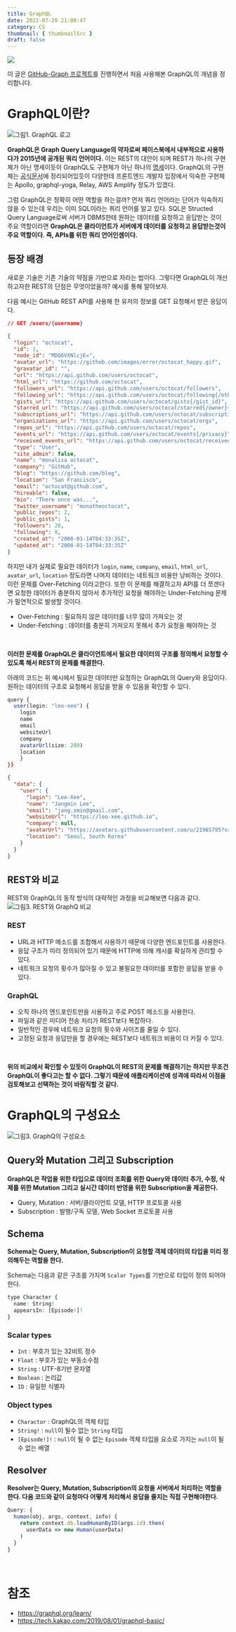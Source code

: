 ```yaml
---
title: GraphQL
date: 2022-07-20 21:08:47
category: CS
thumbnail: { thumbnailSrc }
draft: false
---
```


![](./images/thumbNail/thumbNail.gif)

이 글은 [GitHub-Graph 프로젝트](https://github.com/Leo-Xee/github-graph)를 진행하면서 처음 사용해본 GraphQL의 개념을 정리합니다.

# GraphQL이란?

![그림1. GraphQL 로고](./images/graphql-01.webp)

**GraphQL은 Graph Query Language의 약자로써 페이스북에서 내부적으로 사용하다가 2015년에 공개된 쿼리 언어이다.** 이는 REST의 대안이 되며 REST가 하나의 구현체가 아닌 명세이듯이 GraphQL도 구현체가 아닌 하나의 [명세](https://github.com/graphql/graphql-spec)이다. GraphQL의 구현체는 [공식문서](https://graphql.org/code/)에 정리되어있듯이 다양한데 프론트엔드 개발자 입장에서 익숙한 구현체는 Apollo, graphql-yoga, Relay, AWS Amplify 정도가 있겠다.

그럼 GraphQL은 정확히 어떤 역할을 하는걸까? 먼저 쿼리 언어라는 단어가 익숙하지 않을 수 있는데 우리는 이미 SQL이라는 쿼리 언어를 알고 있다. SQL은 Structed Query Language로써 서버가 DBMS한테 원하는 데이터를 요청하고 응답받는 것이 주요 역할이라면 **GraphQL은 클라이언트가 서버에게 데이터를 요청하고 응답받는것이 주요 역할이다. 즉, APIs를 위한 쿼리 언어인셈이다.**

## 등장 배경

새로운 기술은 기존 기술의 약점을 기반으로 자라는 법이다. 그렇다면 GraphQL이 개선하고자한 REST의 단점은 무엇이었을까? 예시를 통해 알아보자.

다음 예시는 GitHub REST API를 사용해 한 유저의 정보를 GET 요청해서 받은 응답이다.

```json
// GET /users/{username}

{
  "login": "octocat",
  "id": 1,
  "node_id": "MDQ6VXNlcjE=",
  "avatar_url": "https://github.com/images/error/octocat_happy.gif",
  "gravatar_id": "",
  "url": "https://api.github.com/users/octocat",
  "html_url": "https://github.com/octocat",
  "followers_url": "https://api.github.com/users/octocat/followers",
  "following_url": "https://api.github.com/users/octocat/following{/other_user}",
  "gists_url": "https://api.github.com/users/octocat/gists{/gist_id}",
  "starred_url": "https://api.github.com/users/octocat/starred{/owner}{/repo}",
  "subscriptions_url": "https://api.github.com/users/octocat/subscriptions",
  "organizations_url": "https://api.github.com/users/octocat/orgs",
  "repos_url": "https://api.github.com/users/octocat/repos",
  "events_url": "https://api.github.com/users/octocat/events{/privacy}",
  "received_events_url": "https://api.github.com/users/octocat/received_events",
  "type": "User",
  "site_admin": false,
  "name": "monalisa octocat",
  "company": "GitHub",
  "blog": "https://github.com/blog",
  "location": "San Francisco",
  "email": "octocat@github.com",
  "hireable": false,
  "bio": "There once was...",
  "twitter_username": "monatheoctocat",
  "public_repos": 2,
  "public_gists": 1,
  "followers": 20,
  "following": 0,
  "created_at": "2008-01-14T04:33:35Z",
  "updated_at": "2008-01-14T04:33:35Z"
}
```

하지만 내가 실제로 필요한 데이터가 `login`, `name`, `company`, `email`, `html_url`, `avatar_url`, `location` 정도라면 나머지 데이터는 네트워크 비용만 낭비하는 것이다. 이런 문제를 Over-Fetching 이라고한다. 또한 이 문제를 해결하고자 API를 더 쪼갠다면 요청한 데이터가 충분하지 않아서 추가적인 요청을 해야하는 Under-Fetching 문제가 필연적으로 발생할 것이다.

- Over-Fetching : 필요하지 않은 데이터를 너무 많이 가져오는 것
- Under-Fetching : 데이터를 충분히 가져오지 못해서 추가 요청을 해야하는 것

<br>

**이러한 문제를 GraphQL은 클라이언트에서 필요한 데이터의 구조를 정의해서 요청할 수 있도록 해서 REST의 문제를 해결한다.**

아래의 코드는 위 예시에서 필요한 데이터만 요청하는 GraphQL의 Query와 응답이다. 원하는 데이터의 구조로 요청해서 응답을 받을 수 있음을 확인할 수 있다.

```q
query {
  user(login: "leo-xee") {
    login
    name
    email
    websiteUrl
    company
    avatarUrl(size: 200)
    location
	}
}}
```

```json
{
  "data": {
    "user": {
      "login": "Leo-Xee",
      "name": "Jangmin Lee",
      "email": "jang.xmin@gmail.com",
      "websiteUrl": "https://leo-xee.github.io",
      "company": null,
      "avatarUrl": "https://avatars.githubusercontent.com/u/21965795?s=200&u=d5bd04940150788a2aa483bec04af776b26f5906&v=4",
      "location": "Seoul, South Korea"
    }
  }
}
```

## REST와 비교

REST와 GraphQL의 동작 방식의 대략적인 과정을 비교해보면 다음과 같다.
![그림3. REST와 GraphQ 비교](./images/graphql-02.png)

### REST

- URL과 HTTP 메소드를 조합해서 사용하기 때문에 다양한 엔드포인트를 사용한다.
- 응답 구조가 미리 정의되어 있기 때문에 HTTP에 의해 캐시를 확실하게 관리할 수 있다.
- 네트워크 요청의 횟수가 많아질 수 있고 불필요한 데이터를 포함한 응답을 받을 수 있다.

### GraphQL

- 오직 하나의 엔드포인트만을 사용하고 주로 POST 메소드을 사용한다.
- 파일과 같은 미디어 전송 처리가 REST보다 복잡하다.
- 일반적인 경우에 네트워크 요청의 횟수와 사이즈를 줄일 수 있다.
- 고정된 요청과 응답만을 할 경우에는 REST보다 네트워크 비용이 더 커질 수 있다.

<br >

**위의 비교에서 확인할 수 있듯이 GraphQL이 REST의 문제를 해결하기는 하지만 무조건 GraphQL이 좋다고는 할 수 없다. 그렇기 때문에 애플리케이션에 성격에 따라서 이점을 검토해보고 선택하는 것이 바람직할 것 같다.**

# GraphQL의 구성요소

![그림3. GraphQ의 구성요소](./images/graphql-03.png)

## Query와 Mutation 그리고 Subscription

**GraphQL은 작업을 위한 타입으로 데이터 조회를 위한 Query와 데이터 추가, 수정, 삭제를 위한 Mutation 그리고 실시간 데이터 반영을 위한 Subscription을 제공한다.**

- Query, Mutation : 서버/클라이언트 모델, HTTP 프로토콜 사용
- Subscription : 발행/구독 모델, Web Socket 프로토콜 사용

## Schema

**Schema는 Query, Mutation, Subscription이 요청할 객체 데이터의 타입을 미리 정의해두는 역할을 한다.**

Schema는 다음과 같은 구조를 가지며 `Scalar Types`를 기반으로 타입이 정의 되어야한다.

```q
type Character {
  name: String!
  appearsIn: [Episode!]!
}
```

### Scalar types

- `Int` : 부호가 있는 32비트 정수
- `Float` : 부호가 있는 부동소수점
- `String` : UTF-8기반 문자열
- `Boolean` : 논리값
- `ID` : 유일한 식별자

### Object types

- `Charactor` : GraphQL의 객체 타입
- `String!` : `null`이 될수 없는 `String` 타입
- `[Episode!]!` : `null`이 될 수 없는 `Episode` 객체 타입을 요소로 가지는 `null`이 될 수 없는 배열

## Resolver

**Resolver는 Query, Mutation, Subscription의 요청을 서버에서 처리하는 역할을 한다. 다음 코드와 같이 요청마다 어떻게 처리해서 응답을 줄지는 직접 구현해야한다.**

```ts
Query: {
  human(obj, args, context, info) {
    return context.db.loadHumanByID(args.id).then(
      userData => new Human(userData)
    )
  }
}
```

<br/>

# 참조

- https://graphql.org/learn/
- https://tech.kakao.com/2019/08/01/graphql-basic/

<br/>
